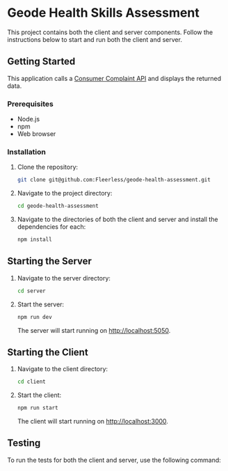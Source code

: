 # Geode Health Skills Assessment

This project contains both the client and server components. Follow the instructions below to start and run both the client and server.

## Getting Started
This application calls a [Consumer Complaint API](https://cfpb.github.io/api/ccdb/api.html) and displays the returned data.

### Prerequisites

- Node.js 
- npm 
- Web browser

### Installation

1. Clone the repository:

    ```bash
    git clone git@github.com:Fleerless/geode-health-assessment.git
    ```

2. Navigate to the project directory:

    ```bash
    cd geode-health-assessment
    ```

3. Navigate to the directories of both the client and server and install the dependencies for each:

    ```bash
    npm install
    ```

## Starting the Server

1. Navigate to the server directory:

    ```bash
    cd server
    ```

2. Start the server:

    ```bash
    npm run dev
    ```

    The server will start running on [http://localhost:5050](http://localhost:5050).

## Starting the Client

1. Navigate to the client directory:

    ```bash
    cd client
    ```

2. Start the client:

    ```bash
    npm run start
    ```

    The client will start running on [http://localhost:3000](http://localhost:3000).

## Testing

To run the tests for both the client and server, use the following command:

